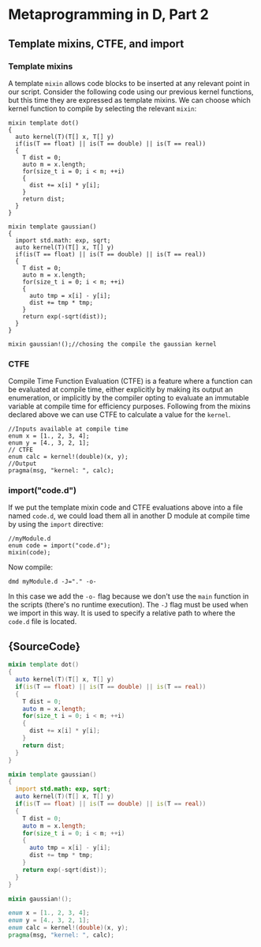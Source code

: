# Metaprogramming in D, Part 2

## Template mixins, CTFE, and import

### Template mixins

A template `mixin` allows code blocks to be inserted at any relevant point in our script. Consider the following code using our previous kernel functions, but this time they are expressed as template mixins. We can choose which kernel function to compile by selecting the relevant `mixin`:

    mixin template dot()
    {
      auto kernel(T)(T[] x, T[] y)
      if(is(T == float) || is(T == double) || is(T == real))
      {
        T dist = 0;
        auto m = x.length;
        for(size_t i = 0; i < m; ++i)
        {
          dist += x[i] * y[i];
        }
        return dist;
      }
    }
    
    mixin template gaussian()
    {
      import std.math: exp, sqrt;
      auto kernel(T)(T[] x, T[] y)
      if(is(T == float) || is(T == double) || is(T == real))
      {
        T dist = 0;
        auto m = x.length;
        for(size_t i = 0; i < m; ++i)
        {
          auto tmp = x[i] - y[i];
          dist += tmp * tmp;
        }
        return exp(-sqrt(dist));
      }
    }
    
    mixin gaussian!();//chosing the compile the gaussian kernel

### CTFE

Compile Time Function Evaluation (CTFE) is a feature where a function can be evaluated at compile time, either explicitly by making its output an enumeration, or implicitly by the compiler opting to evaluate an immutable variable at compile time for efficiency purposes. Following from the mixins declared above we can use CTFE to calculate a value for the `kernel`.

    //Inputs available at compile time
    enum x = [1., 2, 3, 4];
    enum y = [4., 3, 2, 1];
    // CTFE
    enum calc = kernel!(double)(x, y);
    //Output
    pragma(msg, "kernel: ", calc);

### import("code.d")

If we put the template mixin code and CTFE evaluations above into a file named `code.d`, we could load them all in another D module at compile time by using the `import` directive:

    //myModule.d
    enum code = import("code.d");
    mixin(code);

Now compile:

    dmd myModule.d -J="." -o-

In this case we add the `-o-` flag because we don't use the `main` function in the scripts (there's no runtime execution). The `-J` flag must be used when we import in this way. It is used to specify a relative path to where the `code.d` file is located.

## {SourceCode}
```d
mixin template dot()
{
  auto kernel(T)(T[] x, T[] y)
  if(is(T == float) || is(T == double) || is(T == real))
  {
    T dist = 0;
    auto m = x.length;
    for(size_t i = 0; i < m; ++i)
    {
      dist += x[i] * y[i];
    }
    return dist;
  }
}

mixin template gaussian()
{
  import std.math: exp, sqrt;
  auto kernel(T)(T[] x, T[] y)
  if(is(T == float) || is(T == double) || is(T == real))
  {
    T dist = 0;
    auto m = x.length;
    for(size_t i = 0; i < m; ++i)
    {
      auto tmp = x[i] - y[i];
      dist += tmp * tmp;
    }
    return exp(-sqrt(dist));
  }
}

mixin gaussian!();

enum x = [1., 2, 3, 4];
enum y = [4., 3, 2, 1];
enum calc = kernel!(double)(x, y);
pragma(msg, "kernel: ", calc);
```
